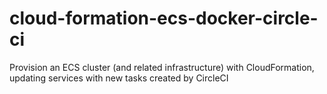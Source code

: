 # cloud-formation-ecs-docker-circle-ci
Provision an ECS cluster (and related infrastructure) with CloudFormation, updating services with new tasks created by CircleCI
